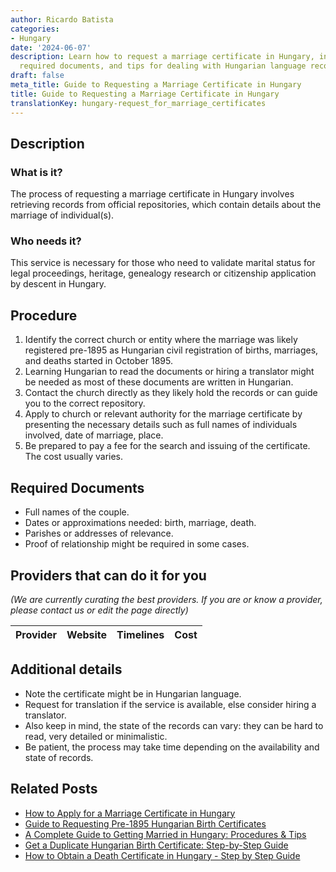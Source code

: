 ```yaml
---
author: Ricardo Batista
categories:
- Hungary
date: '2024-06-07'
description: Learn how to request a marriage certificate in Hungary, including steps,
  required documents, and tips for dealing with Hungarian language records.
draft: false
meta_title: Guide to Requesting a Marriage Certificate in Hungary
title: Guide to Requesting a Marriage Certificate in Hungary
translationKey: hungary-request_for_marriage_certificates
---
```


## Description
### What is it?
The process of requesting a marriage certificate in Hungary involves retrieving records from official repositories, which contain details about the marriage of individual(s).

### Who needs it?
This service is necessary for those who need to validate marital status for legal proceedings, heritage, genealogy research or citizenship application by descent in Hungary.

## Procedure

1. Identify the correct church or entity where the marriage was likely registered pre-1895 as Hungarian civil registration of births, marriages, and deaths started in October 1895.
2. Learning Hungarian to read the documents or hiring a translator might be needed as most of these documents are written in Hungarian.
3. Contact the church directly as they likely hold the records or can guide you to the correct repository.
4. Apply to church or relevant authority for the marriage certificate by presenting the necessary details such as full names of individuals involved, date of marriage, place.
5. Be prepared to pay a fee for the search and issuing of the certificate. The cost usually varies.

## Required Documents
- Full names of the couple.
- Dates or approximations needed: birth, marriage, death.
- Parishes or addresses of relevance.
- Proof of relationship might be required in some cases.

## Providers that can do it for you

_(We are currently curating the best providers. If you are or know a provider, please contact us or edit the page directly)_

| Provider        |     Website     |     Timelines    |       Cost      |
| --------------- | --------------- |  :-------------: | :-------------: |

## Additional details
- Note the certificate might be in Hungarian language.
- Request for translation if the service is available, else consider hiring a translator. 
- Also keep in mind, the state of the records can vary: they can be hard to read, very detailed or minimalistic.
- Be patient, the process may take time depending on the availability and state of records.


## Related Posts

- [How to Apply for a Marriage Certificate in Hungary](https://tramitit.com/guides/hungary/marriage_certificate_application/)
- [Guide to Requesting Pre-1895 Hungarian Birth Certificates](https://tramitit.com/guides/hungary/request_for_birth_certificates/)
- [A Complete Guide to Getting Married in Hungary: Procedures & Tips](https://tramitit.com/guides/hungary/marriage_registration/)
- [Get a Duplicate Hungarian Birth Certificate: Step-by-Step Guide](https://tramitit.com/guides/hungary/application_for_duplicate_birth_certificate/)
- [How to Obtain a Death Certificate in Hungary - Step by Step Guide](https://tramitit.com/guides/hungary/request_for_death_certificates/)